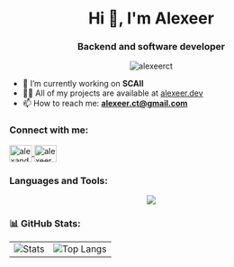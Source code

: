 <h1 align="center">Hi 👋, I'm Alexeer</h1>
<h3 align="center">Backend and software developer</h3>

<p align="center">
  <img src="https://komarev.com/ghpvc/?username=alexeerct&label=Profile%20views&color=0e75b6&style=flat" alt="alexeerct" />
</p>

- 🔭 I’m currently working on **SCAII**  
- 👨‍💻 All of my projects are available at [alexeer.dev](https://alexeer.dev)  
- 📫 How to reach me: **alexeer.ct@gmail.com**

<h3 align="left">Connect with me:</h3>
<p align="left">
  <a href="https://linkedin.com/in/alexander cazares" target="blank">
    <img align="center" src="https://raw.githubusercontent.com/rahuldkjain/github-profile-readme-generator/master/src/images/icons/Social/linked-in-alt.svg" alt="alexander cazares" height="30" width="40" />
  </a>
  <a href="https://fb.com/alexeerct" target="blank">
    <img align="center" src="https://raw.githubusercontent.com/rahuldkjain/github-profile-readme-generator/master/src/images/icons/Social/facebook.svg" alt="alexeerct" height="30" width="40" />
  </a>
</p>

<h3 align="left">Languages and Tools:</h3>

<p align="center">
  <a href="https://skillicons.dev">
    <img src="https://skillicons.dev/icons?i=dart,express,docker,js,nodejs,py,flutter,react" />
  </a>
</p>  


<h3 align="left">📊 GitHub Stats:</h3>

<table>
  <tr>
    <td>
       <img src="https://github-readme-stats-rosy-seven-62.vercel.app/api?username=alexeerct&show_icons=true&locale=en&theme=midnight-purple&show=prs_merged_percentage" alt="Stats"/> 
    </td>
    <td>
      <img src="https://github-readme-stats-rosy-seven-62.vercel.app/api/top-langs?username=alexeerct&show_icons=true&locale=en&layout=compact&theme=midnight-purple" alt="Top Langs"/>      
    </td>
  </tr>
</table>

